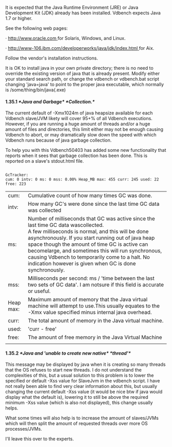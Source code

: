 It is expected that the Java Runtime Environment (JRE) or Java Development Kit (JDK) already has been installed.  Vdbench expects Java 1.7 or higher.

See the following web pages:

· [http://www.oracle.com ](http://www.oracle.com/technetwork/java/javase/downloads/index.html)for Solaris, Windows, and Linux.

· [http://www-106.ibm.com/developerworks/java/jdk/index.html ](http://www-106.ibm.com/developerworks/java/jdk/index.html)for Aix.

 

Follow the vendor's installation instructions.

 

It is OK to install java in your own private directory; there is no need to override the existing version of java that is already present. Modify either your standard search path, or change the vdbench or vdbench.bat script changing 'java=java' to point to the proper java executable, which normally is /some/thing/bin/java(.exe)

 

#### **1.35.1** ***\*Java and Garbage\**** ***\*Collection.\****

The current default of -Xmx1024m of java heapsize available for each Vdbench slave/JVM likety will cover 95+% of all Vdbench executions. However, if you are running a huge amount of threads and/or a huge amount of files and directories, this limit either may not be enough causing Vdbench to abort, or may dramatically slow down the speed with which Vdbench runs because of java garbage collection.

To help you with this Vdbench50403 has added some new functionality that reports when it sees that garbage collection has been done. This is reported on a slave's stdout.html file.

 

```shell

GcTracker:
cum: 0 intv: 0 ms: 0 mss: 0.00% Heap_MB max: 455 curr: 245 used: 22 free: 223

```



|           |                                                              |
| --------- | ------------------------------------------------------------ |
| cum:      | Cumulative count of how many times GC was done.              |
| intv:     | How many GC's were done since the last time GC data was collected |
| ms:       | Number of milliseconds that GC was active since the last time GC data wascollected.<br />A few milliseconds is normal, and this will be done asynchronously. If you start running out of java heap space though the amount of time GC is active can becomelarge, and sometimes this will run synchronous, causing Vdbench to temporarily come to a halt. No indication however is given when GC is done synchronously. |
| mss:      | Milliseconds per second: ms / 'time between the last two sets of GC data'. I am notsure if this field is accurate or useful. |
| Heap max: | Maximum amount of memory that the Java virtual machine will attempt to use.This usually equates to the -Xmx value specified minus internal java overhead. |
| curr:     | The total amount of memory in the Java virtual machine.      |
| used:     | 'curr - free'                                                |
| free:     | The amount of free memory in the Java Virtual Machine        |
|           |                                                              |

 

#### **1.35.2** ***\*Java and 'unable to create new native\**** ***\*thread'\****

 

This message may be displayed by java when it is creating so many threads that the OS refuses to start new threads. I do not understand the complexities of this, but a usual solution to this problem is to lower the specified or default -Xss value for SlaveJvm in the vdbench script. I have not really been able to find very clear information about this, but usually changing the current default -Xss value (it would be nice btw if java would display what the default is), lowering it to still be above the required minimum -Xss value (which is also not displayed), this change usually helps.

What some times will also help is to increase the amount of slaves/JVMs which will then split the amount of requested threads over more OS processes/JVMs.

I'll leave this over to the experts.

 
